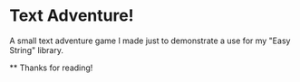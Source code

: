 # Text Adventure!

A small text adventure game I made just to demonstrate a use for my "Easy String" library.

** Thanks for reading! 